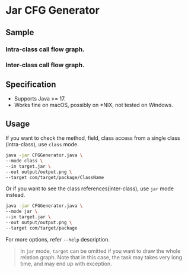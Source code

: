 # Jar CFG Generator

## Sample
### Intra-class call flow graph.

### Inter-class call flow graph.

## Specification
* Supports Java >= 17.
* Works fine on macOS, possibly on *NIX, not tested on Windows.

## Usage
If you want to check the method, field, class access from a single class (intra-class), use ```class``` mode.
```bash
java -jar CFGGenerator.java \
--mode class \
--in target.jar \
--out output/output.png \
--target com/target/package/ClassName
```
Or if you want to see the class references(inter-class), use ```jar``` mode instead.
```bash
java -jar CFGGenerator.java \
--mode jar \
--in target.jar \
--out output/output.png \
--target com/target/package
```

For more options, refer ```--help``` description.

> In ```jar``` mode, ```target``` can be omitted if you want to draw the whole relation graph.
> Note that in this case, the task may takes very long time, and may end up with exception.
